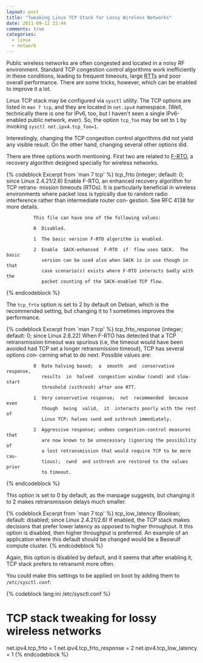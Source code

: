 ```yaml
---
layout: post
title: "Tweaking Linux TCP Stack for Lossy Wireless Networks"
date: 2011-09-12 22:44
comments: true
categories:
  - linux
  - network
---
```


Public wireless networks are often congested and located in a noisy RF environment. Standard TCP congestion control algorithms work inefficiently in these conditions, leading to frequent timeouts, large <abbr title="Round Trip Time">RTTs</abbr> and poor overall performance. There are some tricks, however, which can be enabled to improve it a lot.
<!--more-->

Linux TCP stack may be configured via `sysctl` utility. The TCP options are listed in `man 7 tcp`, and they are located in `net.ipv4` namespace. (Well, technically there is one for IPv6, too, but I haven't seen a single IPv6-enabled public network, ever). So, the option `tcp_foo` may be set to `1` by invoking `sysctl net.ipv4.tcp_foo=1`.

Interestingly, changing the TCP congestion control algorithms did not yield any visible result. On the other hand, changing several other options did.

There are three options worth mentioning. First two are related to [F-RTO][], a recovery algorithm designed specially for wireless networks.

{% codeblock Excerpt from `man 7 tcp' %}
       tcp_frto (integer; default: 0; since Linux 2.4.21/2.6)
              Enable  F-RTO,  an enhanced recovery algorithm for TCP retrans‐
              mission timeouts (RTOs).   It  is  particularly  beneficial  in
              wireless  environments  where  packet  loss is typically due to
              random radio interference rather than intermediate router  con‐
              gestion.  See RFC 4138 for more details.

              This file can have one of the following values:

              0  Disabled.

              1  The basic version F-RTO algorithm is enabled.

              2  Enable  SACK-enhanced  F-RTO  if  flow uses SACK.  The basic
                 version can be used also when SACK is in use though in  that
                 case scenario(s) exists where F-RTO interacts badly with the
                 packet counting of the SACK-enabled TCP flow.
{% endcodeblock %}

The `tcp_frto` option is set to 2 by default on Debian, which is the recommended setting, but changing it to 1 sometimes improves the performance.

{% codeblock Excerpt from `man 7 tcp' %}
       tcp_frto_response (integer; default: 0; since Linux 2.6.22)
              When  F-RTO  has detected that a TCP retransmission timeout was
              spurious (i.e, the timeout would have been avoided had TCP  set
              a  longer retransmission timeout), TCP has several options con‐
              cerning what to do next.  Possible values are:

              0  Rate halving based;  a  smooth  and  conservative  response,
                 results  in  halved  congestion window (cwnd) and slow-start
                 threshold (ssthresh) after one RTT.

              1  Very conservative response;  not  recommended  because  even
                 though  being  valid,  it  interacts poorly with the rest of
                 Linux TCP; halves cwnd and ssthresh immediately.

              2  Aggressive response; undoes congestion-control measures that
                 are now known to be unnecessary (ignoring the possibility of
                 a lost retransmission that would require TCP to be more cau‐
                 tious);  cwnd  and ssthresh are restored to the values prior
                 to timeout.
{% endcodeblock %}

This option is set to 0 by default, as the manpage suggests, but changing it to 2 makes retransmission delays much smaller.

{% codeblock Excerpt from `man 7 tcp' %}
       tcp_low_latency (Boolean; default: disabled; since Linux 2.4.21/2.6)
              If  enabled,  the  TCP  stack makes decisions that prefer lower
              latency as opposed to higher throughput.   It  this  option  is
              disabled,  then  higher throughput is preferred.  An example of
              an application where this default should be changed would be  a
              Beowulf compute cluster.
{% endcodeblock %}

Again, this option is disabled by default, and it seems that after enabling it, TCP stack prefers to retransmit more often.

You could make this settings to be applied on boot by adding them to `/etc/sysctl.conf`:

{% codeblock lang:ini /etc/sysctl.conf %}
# TCP stack tweaking for lossy wireless networks
net.ipv4.tcp_frto = 1
net.ipv4.tcp_frto_response = 2
net.ipv4.tcp_low_latency = 1
{% endcodeblock %}

  [f-rto]: http://www.sarolahti.fi/pasi/papers/frto-ccr.pdf

